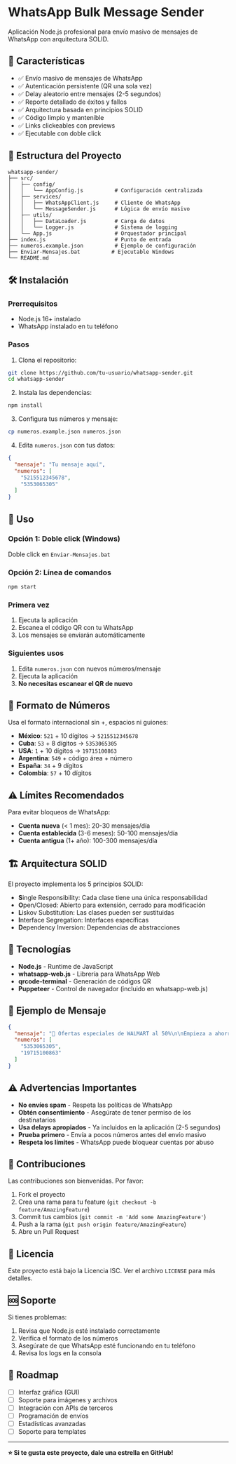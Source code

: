 # WhatsApp Bulk Message Sender

Aplicación Node.js profesional para envío masivo de mensajes de WhatsApp con arquitectura SOLID.

## 🚀 Características

- ✅ Envío masivo de mensajes de WhatsApp
- ✅ Autenticación persistente (QR una sola vez)
- ✅ Delay aleatorio entre mensajes (2-5 segundos)
- ✅ Reporte detallado de éxitos y fallos
- ✅ Arquitectura basada en principios SOLID
- ✅ Código limpio y mantenible
- ✅ Links clickeables con previews
- ✅ Ejecutable con doble click

## 📁 Estructura del Proyecto

```
whatsapp-sender/
├── src/
│   ├── config/
│   │   └── AppConfig.js          # Configuración centralizada
│   ├── services/
│   │   ├── WhatsAppClient.js     # Cliente de WhatsApp
│   │   └── MessageSender.js      # Lógica de envío masivo
│   ├── utils/
│   │   ├── DataLoader.js         # Carga de datos
│   │   └── Logger.js             # Sistema de logging
│   └── App.js                    # Orquestador principal
├── index.js                      # Punto de entrada
├── numeros.example.json          # Ejemplo de configuración
├── Enviar-Mensajes.bat          # Ejecutable Windows
└── README.md
```

## 🛠️ Instalación

### Prerrequisitos
- Node.js 16+ instalado
- WhatsApp instalado en tu teléfono

### Pasos
1. Clona el repositorio:
```bash
git clone https://github.com/tu-usuario/whatsapp-sender.git
cd whatsapp-sender
```

2. Instala las dependencias:
```bash
npm install
```

3. Configura tus números y mensaje:
```bash
cp numeros.example.json numeros.json
```

4. Edita `numeros.json` con tus datos:
```json
{
  "mensaje": "Tu mensaje aquí",
  "numeros": [
    "5215512345678",
    "5353065305"
  ]
}
```

## 🚀 Uso

### Opción 1: Doble click (Windows)
Doble click en `Enviar-Mensajes.bat`

### Opción 2: Línea de comandos
```bash
npm start
```

### Primera vez
1. Ejecuta la aplicación
2. Escanea el código QR con tu WhatsApp
3. Los mensajes se enviarán automáticamente

### Siguientes usos
1. Edita `numeros.json` con nuevos números/mensaje
2. Ejecuta la aplicación
3. **No necesitas escanear el QR de nuevo**

## 📱 Formato de Números

Usa el formato internacional sin +, espacios ni guiones:

- **México**: `521` + 10 dígitos → `5215512345678`
- **Cuba**: `53` + 8 dígitos → `5353065305`
- **USA**: `1` + 10 dígitos → `19715100863`
- **Argentina**: `549` + código área + número
- **España**: `34` + 9 dígitos
- **Colombia**: `57` + 10 dígitos

## ⚠️ Límites Recomendados

Para evitar bloqueos de WhatsApp:

- **Cuenta nueva** (< 1 mes): 20-30 mensajes/día
- **Cuenta establecida** (3-6 meses): 50-100 mensajes/día
- **Cuenta antigua** (1+ año): 100-300 mensajes/día

## 🏗️ Arquitectura SOLID

El proyecto implementa los 5 principios SOLID:

- **S**ingle Responsibility: Cada clase tiene una única responsabilidad
- **O**pen/Closed: Abierto para extensión, cerrado para modificación
- **L**iskov Substitution: Las clases pueden ser sustituidas
- **I**nterface Segregation: Interfaces específicas
- **D**ependency Inversion: Dependencias de abstracciones

## 🔧 Tecnologías

- **Node.js** - Runtime de JavaScript
- **whatsapp-web.js** - Librería para WhatsApp Web
- **qrcode-terminal** - Generación de códigos QR
- **Puppeteer** - Control de navegador (incluido en whatsapp-web.js)

## 📝 Ejemplo de Mensaje

```json
{
  "mensaje": "🛒 Ofertas especiales de WALMART al 50%\n\nEmpieza a ahorrar en tus compras\n\nWhatsapp:\nhttps://chat.whatsapp.com/ejemplo\n\nTelegram:\nhttps://t.me/ejemplo",
  "numeros": [
    "5353065305",
    "19715100863"
  ]
}
```

## ⚠️ Advertencias Importantes

- **No envíes spam** - Respeta las políticas de WhatsApp
- **Obtén consentimiento** - Asegúrate de tener permiso de los destinatarios
- **Usa delays apropiados** - Ya incluidos en la aplicación (2-5 segundos)
- **Prueba primero** - Envía a pocos números antes del envío masivo
- **Respeta los límites** - WhatsApp puede bloquear cuentas por abuso

## 🤝 Contribuciones

Las contribuciones son bienvenidas. Por favor:

1. Fork el proyecto
2. Crea una rama para tu feature (`git checkout -b feature/AmazingFeature`)
3. Commit tus cambios (`git commit -m 'Add some AmazingFeature'`)
4. Push a la rama (`git push origin feature/AmazingFeature`)
5. Abre un Pull Request

## 📄 Licencia

Este proyecto está bajo la Licencia ISC. Ver el archivo `LICENSE` para más detalles.

## 🆘 Soporte

Si tienes problemas:

1. Revisa que Node.js esté instalado correctamente
2. Verifica el formato de los números
3. Asegúrate de que WhatsApp esté funcionando en tu teléfono
4. Revisa los logs en la consola

## 🔮 Roadmap

- [ ] Interfaz gráfica (GUI)
- [ ] Soporte para imágenes y archivos
- [ ] Integración con APIs de terceros
- [ ] Programación de envíos
- [ ] Estadísticas avanzadas
- [ ] Soporte para templates

---

**⭐ Si te gusta este proyecto, dale una estrella en GitHub!**